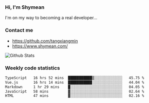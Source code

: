 ### Hi, I'm Shymean

I'm on my way to becoming a real developer...

### Contact me

- <https://github.com/tangxiangmin>
- <https://www.shymean.com/>

![Github Stats](https://github-readme-stats.vercel.app/api?username=tangxiangmin&show_icons=true&theme=dark)


###  Weekly code statistics

<!--START_SECTION:waka-->

```txt
TypeScript   16 hrs 52 mins  ███████████▒░░░░░░░░░░░░░   45.75 %
Vue.js       16 hrs 14 mins  ███████████░░░░░░░░░░░░░░   44.04 %
Markdown     1 hr 29 mins    █░░░░░░░░░░░░░░░░░░░░░░░░   04.05 %
JavaScript   58 mins         ▓░░░░░░░░░░░░░░░░░░░░░░░░   02.64 %
HTML         47 mins         ▓░░░░░░░░░░░░░░░░░░░░░░░░   02.16 %
```

<!--END_SECTION:waka-->